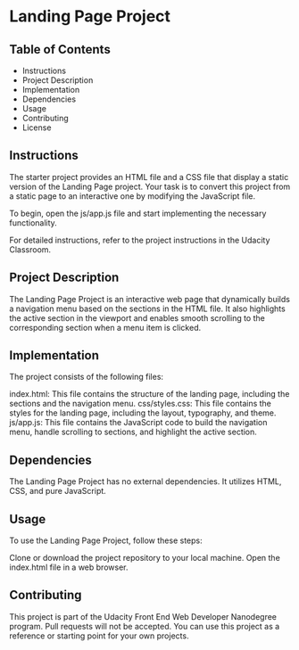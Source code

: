 # Landing Page Project

## Table of Contents
* Instructions
* Project Description
* Implementation
* Dependencies
* Usage
* Contributing
* License



## Instructions
The starter project provides an HTML file and a CSS file that display a static version of the Landing Page project. Your task is to convert this project from a static page to an interactive one by modifying the JavaScript file.

To begin, open the js/app.js file and start implementing the necessary functionality.

For detailed instructions, refer to the project instructions in the Udacity Classroom.

## Project Description
The Landing Page Project is an interactive web page that dynamically builds a navigation menu based on the sections in the HTML file. It also highlights the active section in the viewport and enables smooth scrolling to the corresponding section when a menu item is clicked.

## Implementation
The project consists of the following files:

index.html: This file contains the structure of the landing page, including the sections and the navigation menu. css/styles.css: This file contains the styles for the landing page, including the layout, typography, and theme. js/app.js: This file contains the JavaScript code to build the navigation menu, handle scrolling to sections, and highlight the active section.

## Dependencies
The Landing Page Project has no external dependencies. It utilizes HTML, CSS, and pure JavaScript.

## Usage
To use the Landing Page Project, follow these steps:

Clone or download the project repository to your local machine. Open the index.html file in a web browser.

## Contributing
This project is part of the Udacity Front End Web Developer Nanodegree program. Pull requests will not be accepted. You can use this project as a reference or starting point for your own projects.
